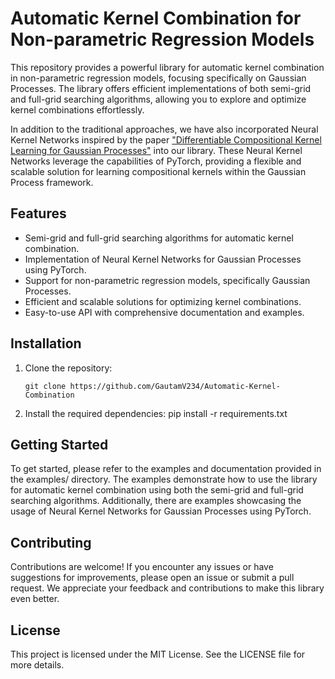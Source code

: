 <!-- # Automatic-Kernel-Combination -->
# Automatic Kernel Combination for Non-parametric Regression Models

This repository provides a powerful library for automatic kernel combination in non-parametric regression models, focusing specifically on Gaussian Processes. The library offers efficient implementations of both semi-grid and full-grid searching algorithms, allowing you to explore and optimize kernel combinations effortlessly.

In addition to the traditional approaches, we have also incorporated Neural Kernel Networks inspired by the paper ["Differentiable Compositional Kernel Learning for Gaussian Processes"](https://arxiv.org/abs/1806.04326) into our library. These Neural Kernel Networks leverage the capabilities of PyTorch, providing a flexible and scalable solution for learning compositional kernels within the Gaussian Process framework.

## Features

- Semi-grid and full-grid searching algorithms for automatic kernel combination.
- Implementation of Neural Kernel Networks for Gaussian Processes using PyTorch.
- Support for non-parametric regression models, specifically Gaussian Processes.
- Efficient and scalable solutions for optimizing kernel combinations.
- Easy-to-use API with comprehensive documentation and examples.

## Installation

1. Clone the repository:
   ```shell
   git clone https://github.com/GautamV234/Automatic-Kernel-Combination
   
2. Install the required dependencies:
  pip install -r requirements.txt

## Getting Started
To get started, please refer to the examples and documentation provided in the examples/ directory. The examples demonstrate how to use the library for automatic kernel combination using both the semi-grid and full-grid searching algorithms. Additionally, there are examples showcasing the usage of Neural Kernel Networks for Gaussian Processes using PyTorch.

## Contributing
Contributions are welcome! If you encounter any issues or have suggestions for improvements, please open an issue or submit a pull request. We appreciate your feedback and contributions to make this library even better.

## License
This project is licensed under the MIT License. See the LICENSE file for more details.



